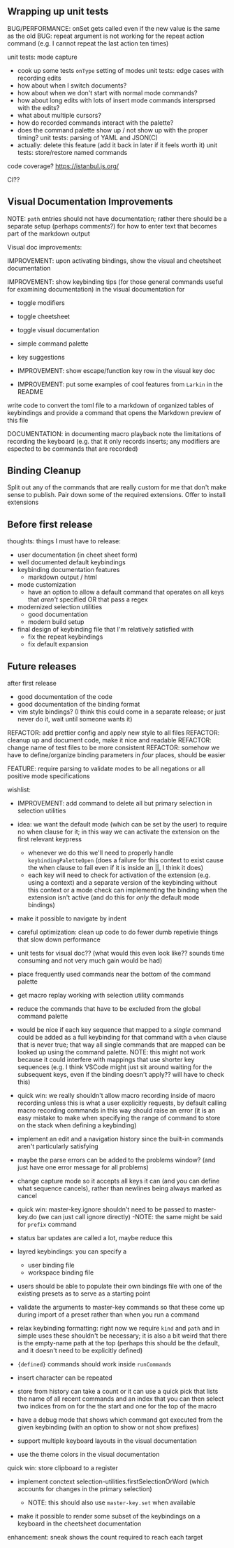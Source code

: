## Wrapping up unit tests

BUG/PERFORMANCE: onSet gets called even if the new value is the same as the old
BUG: repeat argument is not working for the repeat action command (e.g. I cannot repeat the last action ten times)

unit tests: mode capture
  - cook up some tests `onType` setting of modes
unit tests: edge cases with recording edits
  - how about when I switch documents?
  - how about when we don't start with normal mode commands?
  - how about long edits with lots of insert mode commands intersprsed with the edits?
  - what about multiple cursors?
  - how do recorded commands interact with the palette?
  - does the command palette show up / not show up with the proper timing?
unit tests: parsing of YAML and JSON(C)
  - actually: delete this feature (add it back in later if it feels worth it)
unit tests: store/restore named commands

code coverage?
https://istanbul.js.org/

CI??

## Visual Documentation Improvements

NOTE: `path` entries should not have documentation; rather there should be a separate setup
(perhaps comments?) for how to enter text that becomes part of the markdown output

Visual doc improvements:

IMPROVEMENT: upon activating bindings, show the visual and cheetsheet documentation

IMPROVEMENT: show keybinding tips (for those general commands useful for examining documentation) in the visual documentation
for
  - toggle modifiers
  - toggle cheetsheet
  - toggle visual documentation
  - simple command palette
  - key suggestions

- IMPROVEMENT: show escape/function key row in the visual key doc

- IMPROVEMENT: put some examples of cool features from `Larkin` in the README

write code to convert the toml file to a markdown of organized tables of keybindings
and provide a command that opens the Markdown preview of this file

DOCUMENTATION: in documenting macro playback note the limitations of recording the keyboard
(e.g. that it only records inserts; any modifiers are espected to be commands
that are recorded)

## Binding Cleanup

Split out any of the commands that are really custom for me that don't make sense to publish. Pair down some of the required extensions. Offer to install extensions

## Before first release

thoughts: things I must have to release:
- user documentation (in cheet sheet form)
- well documented default keybindings
- keybinding documentation features
  - markdown output / html
- mode customization
  - have an option to allow a default command
    that operates on all keys that *aren't* specified
    OR that pass a regex
- modernized selection utilities
  - good documentation
  - modern build setup
- final design of keybinding file that I'm relatively satisfied with
  - fix the repeat keybindings
  - fix default expansion

## Future releases

after first release

- good documentation of the code
- good documentation of the binding format
- vim style bindings? (I think this could come in a separate release; or just never do it, wait until someone wants it)

REFACTOR: add prettier config and apply new style to all files
REFACTOR: cleanup up and document code, make it nice and readable
REFACTOR: change name of test files to be more consistent
REFACTOR: somehow we have to define/organize binding parameters
  in *four* places, should be easier

FEATURE: require parsing to validate modes to be all negations or all positive mode specifications

wishlist:

- IMPROVEMENT: add command to delete all but primary selection in selection utilities

- idea: we want the default mode (which can be set by the user)
  to require no when clause for it; in this way
  we can activate the extension on the first relevant keypress
  - whenever we do this we'll need to properly handle `keybindingPaletteOpen`
  (does a failure for this context to exist cause the when clause to fail
  even if it is inside an ||, I think it does)
  - each key will need to check for activation of the extension (e.g. using a context)
    and a separate version of the keybinding without this context or a mode check
    can implementing the binding when the extension isn't active (and do this
    for *only* the default mode bindings)

- make it possible to navigate by indent

- careful optimization: clean up code to do fewer dumb repetivie things
  that slow down performance

- unit tests for visual doc?? (what would this even look like?? sounds time consuming
  and not very much gain would be had)

- place frequently used commands near the bottom of the command palette

- get macro replay working with selection utility commands

- reduce the commands that have to be excluded from the global command palette

- would be nice if each key sequence that mapped to a *single* command
  could be added as a full keybinding for that command
  with a `when` clause that is never true; that way
  all single commands that are mapped can be looked up
  using the command palette. NOTE: this might not work
  because it could interfere with mappings that use shorter key
  sequences (e.g. I think VSCode might just sit around waiting
  for the subsequent keys, even if the binding doesn't apply??
  will have to check this)

- quick win: we really shouldn't allow macro recording inside of macro recording
  unless this is what a user explicitly requests, by default calling
  macro recording commands in this way should raise an error
  (it is an easy mistake to make when specifying the range of command to store
   on the stack when defining a keybinding)

- implement an edit and a navigation history since the built-in commands aren't particularly satisfying

- maybe the parse errors can be added to the problems window? (and just have one error
  message for all problems)

- change capture mode so it accepts all keys it can (and you can define what sequence
  cancels), rather than newlines being always marked as cancel

- quick win: master-key.ignore shouldn't need to be passed to
  master-key.do (we can just call ignore directly)
  -NOTE: the same might be said for `prefix` command

- status bar updates are called a lot, maybe reduce this

- layred keybindings: you can specify a
  - user binding file
  - workspace binding file

- users should be able to populate their own bindings file with one of the existing
  presets as to serve as a starting point

- validate the arguments to master-key commands so that these come up during import
  of a preset rather than when you run a command

- relax keybinding formatting: right now we require `kind` and `path`
  and in simple uses these shouldn't be necessary; it is also a bit weird
  that there is the empty-name path at the top (perhaps this should be the default,
  and it doesn't need to be explicitly defined)

- `{defined}` commands should work inside `runCommands`

- insert character can be repeated

- store from history can take a count or it can use a quick pick that lists the name
  of all recent commands and an index that you can then select two indices from
  on for the the start and one for the top of the macro

- have a debug mode that shows which command got executed from the given keybinding (with an
  option to show or not show prefixes)

- support multiple keyboard layouts in the visual documentation

- use the theme colors in the visual documentation

quick win: store clipboard to a register

- implement conctext selection-utilities.firstSelectionOrWord (which accounts
  for changes in the primary selection)
  - NOTE: this should also use `master-key.set` when available

- make it possible to render some subset of the keybindings on a keyboard
  in the cheetsheet documentation

enhancement: sneak shows the count required to reach each target
